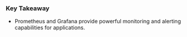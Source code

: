 ### Key Takeaway
- Prometheus and Grafana provide powerful monitoring and alerting capabilities for applications.
